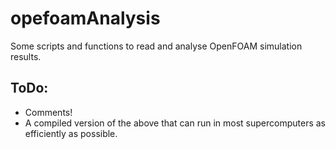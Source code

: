 
# opefoamAnalysis

Some scripts and functions to read and analyse OpenFOAM simulation results.

## ToDo:

 - Comments!
 - A compiled version of the above that can run in most supercomputers
   as efficiently as possible.
